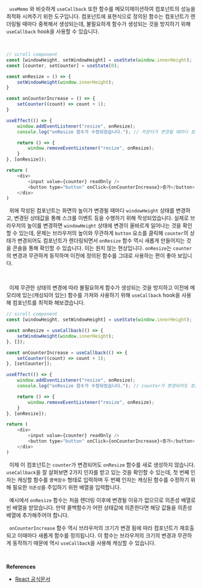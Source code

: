 
&nbsp;&nbsp;`useMemo` 와 비슷하게 `useCallback` 또한 함수를 메모이제이션하여 컴포넌트의 성능을 최적화 시켜주기 위한 도구입니다. 컴포넌트에 표현식으로 정의된 함수는 컴포넌트가 렌더링될 때마다 중복해서 생성되는데, 불필요하게 함수가 생성되는 것을 방지하기 위해 `useCallback` hook을 사용할 수 있습니다.

<br>

```javascript
// scroll component
const [windowHeight, setWindowHeight] = useState(window.innerHeight);
const [counter, setCounter] = useState(0);

const onResize = () => {
	setWindowHeight(window.innerHeight);
}

const onCounterIncrease = () => {
	setCounter((count) => count + 1);
}

useEffect(() => {
	window.addEventListener("resize", onResize);
	console.log("onResize 함수가 수정되었습니다."); // 카운터가 변경될 때마다 호출됩니다.

	return () => {
		window.removeEventListener("resize", onResize);
	}
}, [onResize]);

return (
	<div>
		<input value={counter} readOnly />
		<button type="button" onClick={onCounterIncrease}>증가</button>
	</div>
)
```

&nbsp;&nbsp;위에 작성된 컴포넌트는 화면의 높이가 변경될 때마다 `windowHeight` 상태를 변경하고, 변경된 상태값을 통해 스크롤 이벤트 등을 수행하기 위해 작성되었습니다. 실제로 브라우저의 높이를 변경하면 `windowHeight` 상태에 변경이 올바르게 일어나는 것을 확인할 수 있는데, 문제는 브라우저의 높이와 무관하게 `button` 요소를 클릭해 `counter`의 상태가 변경되어도 컴포넌트가 렌더링되면서 `onResize` 함수 역시 새롭게 만들어지는 것을 콘솔을 통해 확인할 수 있습니다. 이는 원치 않는 현상입니다. `onResize`는 `counter`의 변경과 무관하게 동작하며 이전에 정의된 함수를 그대로 사용하는 편이 좋아 보입니다.

<br>

&nbsp;&nbsp;이제 무관한 상태의 변경에 따라 불필요하게 함수가 생성되는 것을 방지하고 이전에 메모리에 있는(캐싱되어 있는) 함수를 가져와 사용하기 위해 `useCallback` hook을 사용해 컴포넌트를 최적화 해보겠습니다.

```javascript
// scroll component
const [windowHeight, setWindowHeight] = useState(window.innerHeight);

const onResize = useCallback(() => {
	setWindowHeight(window.innerHeight);
}, []);

const onCounterIncrease = useCallback(() => {
	setCounter((count) => count + 1);
}, [setCounter]);

useEffect(() => {
	window.addEventListener("resize", onResize);
	console.log("onResize 함수가 수정되었습니다."); // counter가 변경되어도 호출되지 않습니다.

	return () => {
		window.removeEventListener("resize", onResize);
	}
}, [onResize]);

return (
	<div>
		<input value={counter} readOnly />
		<button type="button" onClick={onCounterIncrease}>증가</button>
	</div>
)
```

&nbsp;&nbsp;이제 이 컴포넌트는 `counter`가 변경되어도 `onResize` 함수를 새로 생성하지 않습니다. `useCallback`을 잘 살펴보면 2가지 인자를 받고 있는 것을 확인할 수 있는데, 첫 번째 인자는 캐싱할 함수를 `콜백함수` 형태로 입력하며 두 번째 인자는 캐싱된 함수를 수정하기 위해 필요한 `의존성`을 주입하기 위한 배열을 입력합니다.

&nbsp;&nbsp;예시에서 `onResize` 함수는 처음 렌더링 이후에 변경될 이유가 없으므로 의존성 배열로 빈 배열을 받았습니다. 만약 콜백함수가 어떤 상태값에 의존한다면 해당 값들을 의존성 배열에 추가해주어야 합니다.

&nbsp;&nbsp;`onCounterIncrease` 함수 역시 브라우저의 크기가 변경 됨에 따라 컴포넌트가 재호출되고 이때마다 새롭게 함수를 정의됩니다. 이 함수는 브라우저의 크기의 변경과 무관하게 동작하기 때문에 역시 `useCallback`을 사용해 캐싱할 수 있습니다.

<br>

**References**
- [React 공식문서](https://ko.legacy.reactjs.org/docs/hooks-reference.html#usecallback)